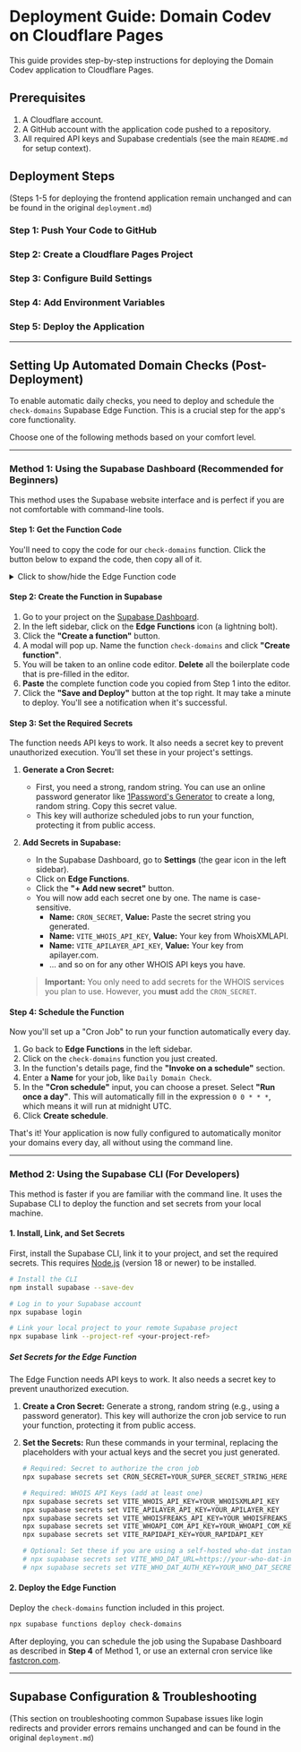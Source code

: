 # Deployment Guide: Domain Codev on Cloudflare Pages

This guide provides step-by-step instructions for deploying the Domain Codev application to Cloudflare Pages.

## Prerequisites

1.  A Cloudflare account.
2.  A GitHub account with the application code pushed to a repository.
3.  All required API keys and Supabase credentials (see the main `README.md` for setup context).

## Deployment Steps

(Steps 1-5 for deploying the frontend application remain unchanged and can be found in the original `deployment.md`)

### Step 1: Push Your Code to GitHub
### Step 2: Create a Cloudflare Pages Project
### Step 3: Configure Build Settings
### Step 4: Add Environment Variables
### Step 5: Deploy the Application

---

## Setting Up Automated Domain Checks (Post-Deployment)

To enable automatic daily checks, you need to deploy and schedule the `check-domains` Supabase Edge Function. This is a crucial step for the app's core functionality.

Choose one of the following methods based on your comfort level.

---

### Method 1: Using the Supabase Dashboard (Recommended for Beginners)

This method uses the Supabase website interface and is perfect if you are not comfortable with command-line tools.

#### Step 1: Get the Function Code

You'll need to copy the code for our `check-domains` function. Click the button below to expand the code, then copy all of it.

<details>
<summary>Click to show/hide the Edge Function code</summary>

```typescript
// Follow this guide to deploy and schedule this function:
// https://supabase.com/docs/guides/functions/cron-jobs

import { serve } from 'https://deno.land/std@0.177.0/http/server.ts'
import { createClient } from 'https://esm.sh/@supabase/supabase-js@2'

console.log('✅ "check-domains" function loaded');

//-------------------------------------------------
// Types
//-------------------------------------------------
type DomainTag = 'mine' | 'to-snatch';
type DomainStatus = 'available' | 'registered' | 'expired' | 'dropped' | 'unknown';

interface Domain {
  id: number;
  domain_name: string;
  status: DomainStatus;
  tag: DomainTag;
}

interface DomainUpdate {
  tag?: DomainTag;
  status?: DomainStatus;
  expiration_date?: string | null;
  registered_date?: string | null;
  registrar?: string | null;
  last_checked?: string | null;
}

interface WhoisData {
  status: DomainStatus;
  expirationDate: string | null;
  registeredDate: string | null;
  registrar: string | null;
}

//-------------------------------------------------
// WHOIS Provider Logic (self-contained)
//-------------------------------------------------
// @ts-ignore
const WHO_DAT_URL = Deno.env.get('VITE_WHO_DAT_URL');
// @ts-ignore
const WHO_DAT_AUTH_KEY = Deno.env.get('VITE_WHO_DAT_AUTH_KEY');
// @ts-ignore
const WHOISXMLAPI_KEY = Deno.env.get('VITE_WHOIS_API_KEY');
// @ts-ignore
const APILAYER_KEY = Deno.env.get('VITE_APILAYER_API_KEY');
// @ts-ignore
const WHOISFREAKS_KEY = Deno.env.get('VITE_WHOISFREAKS_API_KEY');
// @ts-ignore
const WHOAPI_COM_KEY = Deno.env.get('VITE_WHOAPI_COM_API_KEY');
// @ts-ignore
const RAPIDAPI_KEY = Deno.env.get('VITE_RAPIDAPI_KEY');


const getWhoisDataFromWhoDat = async (domainName: string): Promise<WhoisData> => {
    const headers = new Headers();
    if (WHO_DAT_AUTH_KEY) headers.append('Authorization', `Bearer ${WHO_DAT_AUTH_KEY}`);
    const response = await fetch(`${WHO_DAT_URL!}/${domainName}`, { headers });
    if (!response.ok) throw new Error(`who-dat failed: ${response.status}`);
    const data = await response.json();
    if (data.error) throw new Error(`who-dat error: ${data.error}`);
    const status = data.isAvailable ? 'available' : (new Date(data.dates?.expiry) < new Date() ? 'expired' : 'registered');
    return {
        status,
        expirationDate: data.dates?.expiry || null,
        registeredDate: data.dates?.created || null,
        registrar: data.registrar?.name || null,
    };
};

const getWhoisDataFromWhoisXmlApi = async (domainName: string): Promise<WhoisData> => {
    if (!WHOISXMLAPI_KEY) throw new Error("WhoisXMLAPI Key not provided.");
    const url = `https://www.whoisxmlapi.com/whoisserver/WhoisService?apiKey=${WHOISXMLAPI_KEY}&domainName=${domainName}&outputFormat=JSON&da=2`;
    const response = await fetch(url);
    if (!response.ok) throw new Error(`WhoisXMLAPI failed: ${response.status}`);
    const data = await response.json();
    if (data.ErrorMessage) throw new Error(`WhoisXMLAPI Error: ${data.ErrorMessage.msg}`);
    const record = data.WhoisRecord;
    if (!record) throw new Error('Invalid API response from WhoisXMLAPI');
    const expiryDateStr = record.registryData?.expiresDate || record.expiresDate;
    const status = record.domainAvailability === 'AVAILABLE' ? 'available' : (expiryDateStr && new Date(expiryDateStr) < new Date() ? 'expired' : 'registered');
    return {
        status,
        expirationDate: expiryDateStr || null,
        registeredDate: record.registryData?.createdDate || record.createdDate || null,
        registrar: record.registrarName || null,
    };
};

const APILAYER_SUPPORTED_TLDS = new Set(['com', 'me', 'net', 'org', 'sh', 'io', 'co', 'club', 'biz', 'mobi', 'info', 'us', 'domains', 'cloud', 'fr', 'au', 'ru', 'uk', 'nl', 'fi', 'br', 'hr', 'ee', 'ca', 'sk', 'se', 'no', 'cz', 'it', 'in', 'icu', 'top', 'xyz', 'cn', 'cf', 'hk', 'sg', 'pt', 'site', 'kz', 'si', 'ae', 'do', 'yoga', 'xxx', 'ws', 'work', 'wiki', 'watch', 'wtf', 'world', 'website', 'vip', 'ly', 'dev', 'network', 'company', 'page', 'rs', 'run', 'science', 'sex', 'shop', 'solutions', 'so', 'studio', 'style', 'tech', 'travel', 'vc', 'pub', 'pro', 'app', 'press', 'ooo', 'de']);

const getWhoisDataFromApiLayer = async (domainName: string): Promise<WhoisData> => {
    if (!APILAYER_KEY) throw new Error("apilayer.com Key not provided.");
    const tld = domainName.split('.').pop();
    if (!tld || !APILAYER_SUPPORTED_TLDS.has(tld)) {
        throw new Error(`TLD ".${tld}" is not supported by apilayer.com`);
    }
    const response = await fetch(`https://api.apilayer.com/whois/check?domain=${domainName}`, { headers: { 'apikey': APILAYER_KEY } });
    if (!response.ok) throw new Error(`apilayer.com failed: ${response.status}`);
    const data = await response.json();
    if (data.message || !data.result) throw new Error(`apilayer.com Error: ${data.message || 'Invalid response'}`);
    const { result } = data;
    const status = result.status === 'available' ? 'available' : (result.expiration_date && new Date(result.expiration_date) < new Date() ? 'expired' : 'registered');
    return {
        status,
        expirationDate: result.expiration_date || null,
        registeredDate: result.creation_date || null,
        registrar: result.registrar || null,
    };
}

const getWhoisDataFromWhoisFreaks = async (domainName: string): Promise<WhoisData> => {
    if (!WHOISFREAKS_KEY) throw new Error("WhoisFreaks Key not provided.");
    const url = `https://api.whoisfreaks.com/v1.0/whois?apiKey=${WHOISFREAKS_KEY}&whois=live&domainName=${domainName}`;
    const response = await fetch(url);
    if (!response.ok) throw new Error(`WhoisFreaks failed: ${response.status}`);
    const data = await response.json();
    if (!data.status || data.error) throw new Error(`WhoisFreaks Error: ${data.error?.message || 'Request failed'}`);
    const status = data.domain_registered === 'no' ? 'available' : (data.expiry_date && new Date(data.expiry_date) < new Date() ? 'expired' : 'registered');
    return {
        status,
        expirationDate: data.expiry_date || null,
        registeredDate: data.create_date || null,
        registrar: data.domain_registrar?.registrar_name || null,
    };
};

const getWhoisDataFromWhoapi = async (domainName: string): Promise<WhoisData> => {
    if (!WHOAPI_COM_KEY) throw new Error("whoapi.com API Key not provided.");
    const url = `http://api.whoapi.com/?apikey=${WHOAPI_COM_KEY}&r=whois&domain=${domainName}`;
    const response = await fetch(url);
    if (!response.ok) throw new Error(`whoapi.com failed: ${response.status}`);
    const data = await response.json();
    if (data.status !== '0') throw new Error(`whoapi.com Error: ${data.status_desc || `Status ${data.status}`}`);
    const expiryDateStr = data.date_expires;
    const status = !data.registered ? 'available' : (expiryDateStr && new Date(expiryDateStr) < new Date() ? 'expired' : 'registered');
    const registrarContact = data.contacts?.find((c: any) => c.type === 'registrar');
    const registrarName = registrarContact?.organization || data.whois_name || null;
    return {
        status,
        expirationDate: expiryDateStr || null,
        registeredDate: data.date_created || null,
        registrar: registrarName,
    };
};

const getWhoisDataFromRapidApi = async (domainName: string): Promise<WhoisData> => {
    if (!RAPIDAPI_KEY) throw new Error("RapidAPI Key not provided.");

    const url = `https://domain-whois-lookup-api.p.rapidapi.com/whois?domain_name=${domainName}`;
    const response = await fetch(url, {
        headers: {
            'x-rapidapi-key': RAPIDAPI_KEY,
            'x-rapidapi-host': 'domain-whois-lookup-api.p.rapidapi.com'
        }
    });
    
    const data = await response.json();

    if (!response.ok) {
        if (response.status === 404 && data.status === 'Available for registration') {
            return {
                status: 'available',
                expirationDate: null,
                registeredDate: null,
                registrar: null,
            };
        }
        throw new Error(`RapidAPI request failed with status ${response.status}: ${data.error || JSON.stringify(data)}`);
    }

    const expiryDateStr = data.expiration_date;
    const status = expiryDateStr && new Date(expiryDateStr) < new Date() ? 'expired' : 'registered';
    
    return {
        status,
        expirationDate: data.expiration_date || null,
        registeredDate: data.creation_date || null,
        registrar: data.registrar || null,
    };
};

const getWhoisData = async (domainName: string): Promise<WhoisData> => {
    if (WHO_DAT_URL) {
        try { return await getWhoisDataFromWhoDat(domainName); } catch (e) { console.error(e.message); }
    }
    if (WHOISXMLAPI_KEY) {
        try { return await getWhoisDataFromWhoisXmlApi(domainName); } catch (e) { console.error(e.message); }
    }
    if (APILAYER_KEY) {
        try { return await getWhoisDataFromApiLayer(domainName); } catch (e) { console.error(e.message); }
    }
    if (WHOISFREAKS_KEY) {
        try { return await getWhoisDataFromWhoisFreaks(domainName); } catch (e) { console.error(e.message); }
    }
    if (WHOAPI_COM_KEY) {
        try { return await getWhoisDataFromWhoapi(domainName); } catch (e) { console.error(e.message); }
    }
    if (RAPIDAPI_KEY) {
        try { return await getWhoisDataFromRapidApi(domainName); } catch (e) { console.error(e.message); }
    }
    console.error(`❌ All WHOIS providers failed for ${domainName}.`);
    return { status: 'unknown', expirationDate: null, registeredDate: null, registrar: 'Error' };
};


//-------------------------------------------------
// Main Server Logic
//-------------------------------------------------
serve(async (req) => {
  try {
    // Check for the cron secret from the Authorization header
    // @ts-ignore
    const cronSecret = Deno.env.get('CRON_SECRET');
    if (!cronSecret) {
      console.error('CRON_SECRET is not set in environment variables. Function cannot run securely.');
      return new Response('Configuration error: Cron secret not set.', { status: 500 });
    }
    
    const authHeader = req.headers.get('Authorization');
    if (authHeader !== `Bearer ${cronSecret}`) {
      console.warn('Unauthorized cron job access attempt.');
      return new Response('Unauthorized', { status: 401 });
    }
    
    console.log('✅ Cron job authorized.');

    // Create a Supabase client with the service_role key
    // @ts-ignore
    const supabaseUrl = Deno.env.get('SUPABASE_URL')!;
    // @ts-ignore
    const serviceRoleKey = Deno.env.get('SUPABASE_SERVICE_ROLE_KEY')!;
    
    const supabaseAdmin = createClient(supabaseUrl, serviceRoleKey);

    // Fetch domains that are registered and past their expiry date, or already marked as expired.
    const now = new Date().toISOString();
    const { data: domains, error: fetchError } = await supabaseAdmin
      .from('domains')
      .select('id, domain_name, status, tag')
      .or(`(status.eq.registered,expiration_date.lt.${now}),status.eq.expired`);
    
    if (fetchError) throw fetchError;

    if (!domains || domains.length === 0) {
      console.log('No domains require checking at this time.');
      return new Response(JSON.stringify({ message: 'No domains to check.' }), {
        headers: { 'Content-Type': 'application/json' },
        status: 200,
      });
    }
    console.log(`Found ${domains.length} domains to check.`);

    // Process each domain
    const updatePromises = domains.map(async (domain: Domain) => {
      console.log(`➡️ Checking ${domain.domain_name}...`);
      const whoisData = await getWhoisData(domain.domain_name);

      if (whoisData.status === 'unknown') {
        console.log(`⚠️ WHOIS check failed for ${domain.domain_name}. Skipping update.`);
        return null; // Skip update if WHOIS fails
      }
      
      const newStatus = (domain.status === 'expired' && whoisData.status === 'available') 
        ? 'dropped' 
        : whoisData.status;

      const payload: DomainUpdate & { id: number } = {
        id: domain.id,
        status: newStatus,
        expiration_date: whoisData.expirationDate,
        registered_date: whoisData.registeredDate,
        registrar: whoisData.registrar,
        last_checked: new Date().toISOString(),
      };

      if ((newStatus === 'available' || newStatus === 'dropped') && domain.tag === 'mine') {
        payload.tag = 'to-snatch';
        console.log(`✅ Switching tag for ${domain.domain_name} to "to-snatch" as it is now available.`);
      }
      
      console.log(`✅ Update for ${domain.domain_name}: status -> ${newStatus}`);
      return payload;
    });

    const results = await Promise.all(updatePromises);
    const updatesToApply = results.filter(Boolean); // Filter out nulls

    // Batch update the domains in the database
    if (updatesToApply.length > 0) {
      console.log(`Applying ${updatesToApply.length} updates...`);
      const { error: updateError } = await supabaseAdmin
        .from('domains')
        .upsert(updatesToApply);

      if (updateError) throw updateError;
      console.log('✅ Batch update successful.');
    } else {
        console.log('No domains needed updates.');
    }

    return new Response(JSON.stringify({ message: `Checked ${domains.length} domains. Updated ${updatesToApply.length}.` }), {
      headers: { 'Content-Type': 'application/json' },
      status: 200,
    });

  } catch (err) {
    console.error('An error occurred:', err.message);
    return new Response(String(err?.message ?? err), { status: 500 });
  }
});
```
</details>

#### Step 2: Create the Function in Supabase
1.  Go to your project on the [Supabase Dashboard](https://app.supabase.com).
2.  In the left sidebar, click on the **Edge Functions** icon (a lightning bolt).
3.  Click the **"Create a function"** button.
4.  A modal will pop up. Name the function `check-domains` and click **"Create function"**.
5.  You will be taken to an online code editor. **Delete** all the boilerplate code that is pre-filled in the editor.
6.  **Paste** the complete function code you copied from Step 1 into the editor.
7.  Click the **"Save and Deploy"** button at the top right. It may take a minute to deploy. You'll see a notification when it's successful.

#### Step 3: Set the Required Secrets
The function needs API keys to work. It also needs a secret key to prevent unauthorized execution. You'll set these in your project's settings.

1.  **Generate a Cron Secret:**
    *   First, you need a strong, random string. You can use an online password generator like [1Password's Generator](https://1password.com/password-generator/) to create a long, random string. Copy this secret value.
    *   This key will authorize scheduled jobs to run your function, protecting it from public access.

2.  **Add Secrets in Supabase:**
    *   In the Supabase Dashboard, go to **Settings** (the gear icon in the left sidebar).
    *   Click on **Edge Functions**.
    *   Click the **"+ Add new secret"** button.
    *   You will now add each secret one by one. The name is case-sensitive.
        *   **Name:** `CRON_SECRET`, **Value:** Paste the secret string you generated.
        *   **Name:** `VITE_WHOIS_API_KEY`, **Value:** Your key from WhoisXMLAPI.
        *   **Name:** `VITE_APILAYER_API_KEY`, **Value:** Your key from apilayer.com.
        *   ... and so on for any other WHOIS API keys you have.

    > **Important:** You only need to add secrets for the WHOIS services you plan to use. However, you **must** add the `CRON_SECRET`.

#### Step 4: Schedule the Function
Now you'll set up a "Cron Job" to run your function automatically every day.

1.  Go back to **Edge Functions** in the left sidebar.
2.  Click on the `check-domains` function you just created.
3.  In the function's details page, find the **"Invoke on a schedule"** section.
4.  Enter a **Name** for your job, like `Daily Domain Check`.
5.  In the **"Cron schedule"** input, you can choose a preset. Select **"Run once a day"**. This will automatically fill in the expression `0 0 * * *`, which means it will run at midnight UTC.
6.  Click **Create schedule**.

That's it! Your application is now fully configured to automatically monitor your domains every day, all without using the command line.

---

### Method 2: Using the Supabase CLI (For Developers)

This method is faster if you are familiar with the command line. It uses the Supabase CLI to deploy the function and set secrets from your local machine.

#### 1. Install, Link, and Set Secrets

First, install the Supabase CLI, link it to your project, and set the required secrets. This requires [Node.js](https://nodejs.org/) (version 18 or newer) to be installed.

```bash
# Install the CLI
npm install supabase --save-dev

# Log in to your Supabase account
npx supabase login

# Link your local project to your remote Supabase project
npx supabase link --project-ref <your-project-ref>
```

##### Set Secrets for the Edge Function
The Edge Function needs API keys to work. It also needs a secret key to prevent unauthorized execution.

1.  **Create a Cron Secret:** Generate a strong, random string (e.g., using a password generator). This key will authorize the cron job service to run your function, protecting it from public access.

2.  **Set the Secrets:** Run these commands in your terminal, replacing the placeholders with your actual keys and the secret you just generated.

    ```bash
    # Required: Secret to authorize the cron job
    npx supabase secrets set CRON_SECRET=YOUR_SUPER_SECRET_STRING_HERE

    # Required: WHOIS API Keys (add at least one)
    npx supabase secrets set VITE_WHOIS_API_KEY=YOUR_WHOISXMLAPI_KEY
    npx supabase secrets set VITE_APILAYER_API_KEY=YOUR_APILAYER_KEY
    npx supabase secrets set VITE_WHOISFREAKS_API_KEY=YOUR_WHOISFREAKS_KEY
    npx supabase secrets set VITE_WHOAPI_COM_API_KEY=YOUR_WHOAPI_COM_KEY
    npx supabase secrets set VITE_RAPIDAPI_KEY=YOUR_RAPIDAPI_KEY

    # Optional: Set these if you are using a self-hosted who-dat instance
    # npx supabase secrets set VITE_WHO_DAT_URL=https://your-who-dat-instance.vercel.app
    # npx supabase secrets set VITE_WHO_DAT_AUTH_KEY=YOUR_WHO_DAT_SECRET_KEY
    ```

#### 2. Deploy the Edge Function

Deploy the `check-domains` function included in this project.

```bash
npx supabase functions deploy check-domains
```

After deploying, you can schedule the job using the Supabase Dashboard as described in **Step 4** of Method 1, or use an external cron service like [fastcron.com](https://fastcron.com/).

---

## Supabase Configuration & Troubleshooting

(This section on troubleshooting common Supabase issues like login redirects and provider errors remains unchanged and can be found in the original `deployment.md`)